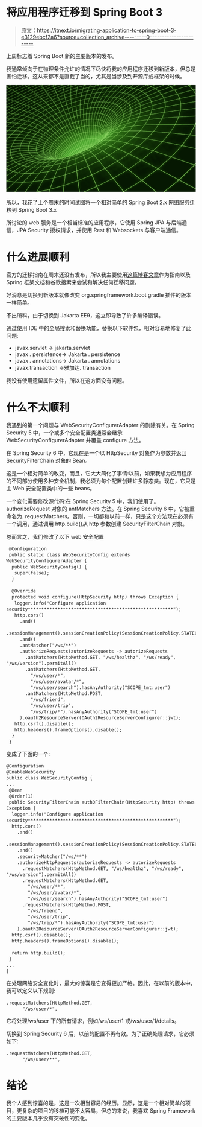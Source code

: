 # 将应用程序迁移到 Spring Boot 3

> 原文：<https://itnext.io/migrating-application-to-spring-boot-3-e3129ebcf2a6?source=collection_archive---------0----------------------->

上周标志着 Spring Boot 新的主要版本的发布。

我通常倾向于在物理条件允许的情况下尽快将我的应用程序迁移到新版本，但总是害怕迁移。这从来都不是直截了当的，尤其是当涉及到开源库或框架的时候。

![](img/3f5419966df56898f160df0b29737a7b.png)

所以，我花了上个周末的时间试图将一个相对简单的 Spring Boot 2.x 网络服务迁移到 Spring Boot 3.x

所讨论的 web 服务是一个相当标准的应用程序，它使用 Spring JPA 与后端通信，JPA Security 授权请求，并使用 Rest 和 Websockets 与客户端通信。

# 什么进展顺利

官方的迁移指南在周末还没有发布，所以我主要使用[这篇博客文章](https://spring.io/blog/2022/05/24/preparing-for-spring-boot-3-0)作为指南以及 Spring 框架文档和谷歌搜索来尝试和解决任何迁移问题。

好消息是切换到新版本就像改变 org.springframework.boot gradle 插件的版本一样简单。

不出所料，由于切换到 Jakarta EE9，这立即导致了许多编译错误。

通过使用 IDE 中的全局搜索和替换功能，替换以下软件包，相对容易地修复了此问题:

*   javax.servlet -> jakarta.servlet
*   javax . persistence-> Jakarta . persistence
*   javax . annotations-> Jakarta . annotations
*   javax.transaction ->雅加达. transaction

我没有使用遗留属性文件，所以在这方面没有问题。

# 什么不太顺利

我遇到的第一个问题与 WebSecurityConfigurerAdapter 的删除有关。在 Spring Security 5 中，一个或多个安全配置类通常会继承 WebSecurityConfigurerAdapter 并覆盖 configure 方法。

在 Spring Security 6 中，它现在是一个以 HttpSecurity 对象作为参数并返回 SecurityFilterChain 对象的 Bean。

这是一个相对简单的改变，而且，它大大简化了事情:以前，如果我想为应用程序的不同部分使用多种安全机制，我必须为每个配置创建许多静态类。现在，它只是主 Web 安全配置类中的一些 beans。

一个变化需要修改源代码:在 Spring Security 5 中，我们使用了。authorizeRequest 对象的 antMatchers 方法。在 Spring Security 6 中，它被重命名为. requestMatchers。否则，一切都和以前一样，只是这个方法现在必须有一个调用，通过调用 http.build()从 http 参数创建 SecurityFilterChain 对象。

总而言之，我们修改了以下 web 安全配置

```
 @Configuration
 public static class WebSecurityConfig extends WebSecurityConfigurerAdapter {
  public WebSecurityConfig() {
   super(false);
  }

  @Override
  protected void configure(HttpSecurity http) throws Exception {
   logger.info("Configure application security******************************************************");
   http.cors()
     .and()
     .sessionManagement().sessionCreationPolicy(SessionCreationPolicy.STATELESS)
     .and()
     .antMatcher("/ws/**")
     .authorizeRequests(autorizeRequests -> autorizeRequests
       .antMatchers(HttpMethod.GET, "/ws/healthz", "/ws/ready", "/ws/version").permitAll()
       .antMatchers(HttpMethod.GET,
         "/ws/user/*",
         "/ws/user/avatar/*",
         "/ws/user/search").hasAnyAuthority("SCOPE_tmt:user")
       .antMatchers(HttpMethod.POST,
         "/ws/friend",
         "/ws/user/trip",
         "/ws/trip/*").hasAnyAuthority("SCOPE_tmt:user")
     ).oauth2ResourceServer(OAuth2ResourceServerConfigurer::jwt);
   http.csrf().disable();
   http.headers().frameOptions().disable();
  }
 }
```

变成了下面的一个:

```
@Configuration
@EnableWebSecurity
public class WebSecurityConfig {
...
 @Bean
 @Order(1)
 public SecurityFilterChain auth0FilterChain(HttpSecurity http) throws Exception {
  logger.info("Configure application security******************************************************");
  http.cors()
    .and()
    .sessionManagement().sessionCreationPolicy(SessionCreationPolicy.STATELESS)
    .and()
    .securityMatcher("/ws/**")
    .authorizeHttpRequests(autorizeRequests -> autorizeRequests
      .requestMatchers(HttpMethod.GET, "/ws/healthz", "/ws/ready", "/ws/version").permitAll()
      .requestMatchers(HttpMethod.GET,
        "/ws/user/**",
        "/ws/user/avatar/*",
        "/ws/user/search").hasAnyAuthority("SCOPE_tmt:user")
      .requestMatchers(HttpMethod.POST,
        "/ws/friend",
        "/ws/user/trip",
        "/ws/trip/*").hasAnyAuthority("SCOPE_tmt:user")
    ).oauth2ResourceServer(OAuth2ResourceServerConfigurer::jwt);
  http.csrf().disable();
  http.headers().frameOptions().disable();

  return http.build();
 }
...
}
```

在处理网络安全变化时，最大的惊喜是它变得更加严格。因此，在以前的版本中，我可以定义以下规则:

```
.requestMatchers(HttpMethod.GET,
      "/ws/user/*",
```

它将处理/ws/user 下的所有请求，例如/ws/user/1 或/ws/user/1/details。

切换到 Spring Security 6 后，以前的配置不再有效。为了正确处理请求，它必须如下:

```
.requestMatchers(HttpMethod.GET,
      "/ws/user/**",
```

# 结论

我个人感到惊喜的是，这是一次相当容易的经历。显然，这是一个相对简单的项目，更复杂的项目的移植可能不太容易，但总的来说，我喜欢 Spring Framework 的主要版本几乎没有突破性的变化。